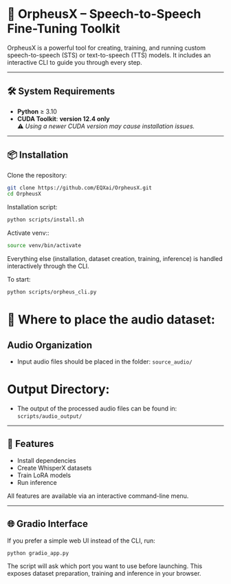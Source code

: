 # 🚀 OrpheusX – Speech-to-Speech Fine-Tuning Toolkit

OrpheusX is a powerful tool for creating, training, and running custom speech-to-speech (STS) or text-to-speech (TTS) models. It includes an interactive CLI to guide you through every step.

---

## 🛠️ System Requirements

- **Python** ≥ 3.10    
- **CUDA Toolkit**: **version 12.4 only**  
  ⚠️ *Using a newer CUDA version may cause installation issues.*

---

## 📦 Installation

Clone the repository:

```bash
git clone https://github.com/EQXai/OrpheusX.git
cd OrpheusX
```

Installation script:

```bash
python scripts/install.sh
```

Activate venv::

```bash
source venv/bin/activate
```

Everything else (installation, dataset creation, training, inference) is handled interactively through the CLI.

To start:

```bash
python scripts/orpheus_cli.py
```

# 📁 Where to place the audio dataset:

##  Audio Organization

- Input audio files should be placed in the folder: `source_audio/`

#  Output Directory:

- The output of the processed audio files can be found in: `scripts/audio_output/`
  
---

## 🧩 Features

- Install dependencies
- Create WhisperX datasets
- Train LoRA models
- Run inference

All features are available via an interactive command-line menu.

---

## 🌐 Gradio Interface

If you prefer a simple web UI instead of the CLI, run:

```bash
python gradio_app.py
```

The script will ask which port you want to use before launching.
This exposes dataset preparation, training and inference in your browser.

